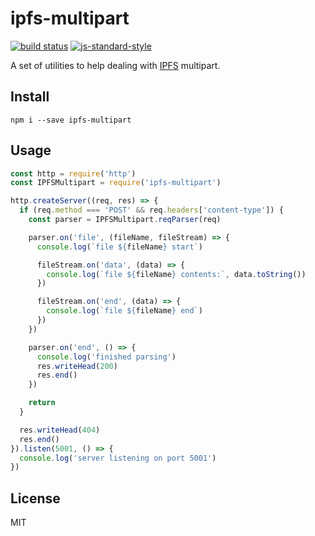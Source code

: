 ipfs-multipart
====

[![build status](https://travis-ci.org/xicombd/ipfs-multipart.svg)](http://travis-ci.org/xicombd/ipfs-multipart)
[![js-standard-style](https://img.shields.io/badge/code%20style-standard-brightgreen.svg?style=flat)](https://github.com/feross/standard)

A set of utilities to help dealing with [IPFS](https://ipfs.io/) multipart.


## Install
```
npm i --save ipfs-multipart
```

## Usage
```javascript
const http = require('http')
const IPFSMultipart = require('ipfs-multipart')

http.createServer((req, res) => {
  if (req.method === 'POST' && req.headers['content-type']) {
    const parser = IPFSMultipart.reqParser(req)

    parser.on('file', (fileName, fileStream) => {
      console.log(`file ${fileName} start`)

      fileStream.on('data', (data) => {
        console.log(`file ${fileName} contents:`, data.toString())
      })

      fileStream.on('end', (data) => {
        console.log(`file ${fileName} end`)
      })
    })

    parser.on('end', () => {
      console.log('finished parsing')
      res.writeHead(200)
      res.end()
    })

    return
  }

  res.writeHead(404)
  res.end()
}).listen(5001, () => {
  console.log('server listening on port 5001')
})
```

## License

MIT
